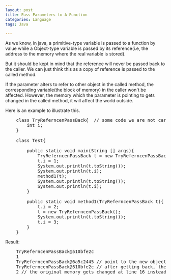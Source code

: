 ```yaml
---
layout: post
title: Pass Parameters to A Function
categories: Language
tags: Java

---
```


<!-- import js for mathjax -->
<script src="http://cdn.mathjax.org/mathjax/latest/MathJax.js?config=default"></script>
<script type="text/x-mathjax-config">
MathJax.Hub.Config({
tex2jax: {inlineMath: [['$','$'], ['\\(','\\)']]}
});
</script>

As we know, in java, a primitive-type variable is passed to a function by value while a Object-type variable is passed by its reference(i.e, the address to the memory where the real variable is stored).

But it should be kept in mind that the reference will never be passed back to the caller. We can just think this as a copy of reference is passed to the called method.

If the parameter alters to refer to other object in the called method, the corresponding variable(the block of memory) in the caller won't be affected. However, the memory which the parameter is pointing to gets changed in the called method, it will affect the world outside.

Here is an example to illustrate this.
<pre>
    class TryReferncenPassBack{  // some code we are not caring about this moment  
        int i;
    }

    class Test{

        public static void main(String [] args){
            TryReferncenPassBack t = new TryReferncenPassBack();
            t.i = 1;
            System.out.println(t.toString());
            System.out.println(t.i);
            method1(t);
            System.out.println(t.toString());
            System.out.println(t.i);
        }

        public static void method1(TryReferncenPassBack t){
            t.i = 2;
            t = new TryReferncenPassBack();
            System.out.println(t.toString());
            t.i = 3;
        }
    }
</pre>

Result:
<pre>
    TryReferncenPassBack@510bfe2c
    1
    TryReferncenPassBack@6a5c2445 // point to the new object
    TryReferncenPassBack@510bfe2c // after getting back, the reference still remains
    2 // the original memory gets changed at line 16 instead of line 19
</pre>
